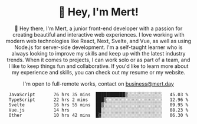 <div align="center">
  <h1 align="center">👋 Hey, I'm Mert! </h1>
<p>
 🎉 Hey there, I'm Mert, a junior front-end developer with a passion for creating beautiful and interactive web experiences. I love working with modern web technologies like React, Next, Svelte, and Vue, as well as using Node.js for server-side development. I'm a self-taught learner who is always looking to improve my skills and keep up with the latest industry trends. When it comes to projects, I can work solo or as part of a team, and I like to keep things fun and collaborative. If you'd like to learn more about my experience and skills, you can check out my resume or my website.
</p>

  I'm open to full-remote works, contact on [business@mert.day](mailto:business@mert.day) 
  
<!--START_SECTION:waka-->

```text
JavaScript       76 hrs 35 mins  ███████████▒░░░░░░░░░░░░░   45.03 %
TypeScript       22 hrs 2 mins   ███▒░░░░░░░░░░░░░░░░░░░░░   12.96 %
Svelte           16 hrs 55 mins  ██▒░░░░░░░░░░░░░░░░░░░░░░   09.95 %
Vue.js           14 hrs          ██░░░░░░░░░░░░░░░░░░░░░░░   08.23 %
Other            10 hrs 42 mins  █▓░░░░░░░░░░░░░░░░░░░░░░░   06.30 %
```

<!--END_SECTION:waka-->

<!--
I inspired from https://github.com/noirrs
You can check his page too!

Mert Doğu - Front-end Developer - mert.day
--> 
